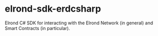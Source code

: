 # elrond-sdk-erdcsharp
Elrond C# SDK for interacting with the Elrond Network (in general) and Smart Contracts (in particular).
